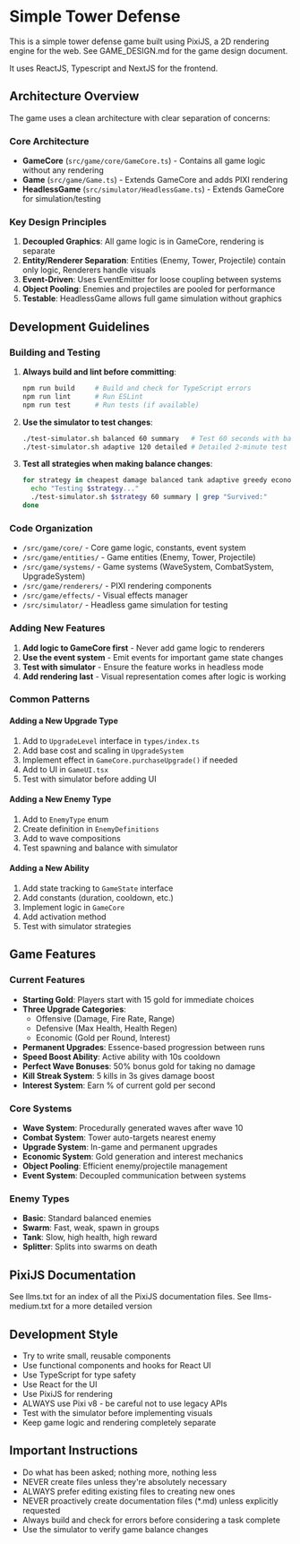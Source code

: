 # Simple Tower Defense

This is a simple tower defense game built using PixiJS, a 2D rendering engine for the web. See GAME_DESIGN.md for the game design document.

It uses ReactJS, Typescript and NextJS for the frontend.

## Architecture Overview

The game uses a clean architecture with clear separation of concerns:

### Core Architecture
- **GameCore** (`src/game/core/GameCore.ts`) - Contains all game logic without any rendering
- **Game** (`src/game/Game.ts`) - Extends GameCore and adds PIXI rendering
- **HeadlessGame** (`src/simulator/HeadlessGame.ts`) - Extends GameCore for simulation/testing

### Key Design Principles
1. **Decoupled Graphics**: All game logic is in GameCore, rendering is separate
2. **Entity/Renderer Separation**: Entities (Enemy, Tower, Projectile) contain only logic, Renderers handle visuals
3. **Event-Driven**: Uses EventEmitter for loose coupling between systems
4. **Object Pooling**: Enemies and projectiles are pooled for performance
5. **Testable**: HeadlessGame allows full game simulation without graphics

## Development Guidelines

### Building and Testing

1. **Always build and lint before committing**:
   ```bash
   npm run build     # Build and check for TypeScript errors
   npm run lint      # Run ESLint
   npm run test      # Run tests (if available)
   ```

2. **Use the simulator to test changes**:
   ```bash
   ./test-simulator.sh balanced 60 summary   # Test 60 seconds with balanced strategy
   ./test-simulator.sh adaptive 120 detailed # Detailed 2-minute test with adaptive strategy
   ```

3. **Test all strategies when making balance changes**:
   ```bash
   for strategy in cheapest damage balanced tank adaptive greedy economic; do
     echo "Testing $strategy..."
     ./test-simulator.sh $strategy 60 summary | grep "Survived:"
   done
   ```

### Code Organization

- `/src/game/core/` - Core game logic, constants, event system
- `/src/game/entities/` - Game entities (Enemy, Tower, Projectile)
- `/src/game/systems/` - Game systems (WaveSystem, CombatSystem, UpgradeSystem)
- `/src/game/renderers/` - PIXI rendering components
- `/src/game/effects/` - Visual effects manager
- `/src/simulator/` - Headless game simulation for testing

### Adding New Features

1. **Add logic to GameCore first** - Never add game logic to renderers
2. **Use the event system** - Emit events for important game state changes
3. **Test with simulator** - Ensure the feature works in headless mode
4. **Add rendering last** - Visual representation comes after logic is working

### Common Patterns

#### Adding a New Upgrade Type
1. Add to `UpgradeLevel` interface in `types/index.ts`
2. Add base cost and scaling in `UpgradeSystem`
3. Implement effect in `GameCore.purchaseUpgrade()` if needed
4. Add to UI in `GameUI.tsx`
5. Test with simulator before adding UI

#### Adding a New Enemy Type
1. Add to `EnemyType` enum
2. Create definition in `EnemyDefinitions`
3. Add to wave compositions
4. Test spawning and balance with simulator

#### Adding a New Ability
1. Add state tracking to `GameState` interface
2. Add constants (duration, cooldown, etc.)
3. Implement logic in `GameCore`
4. Add activation method
5. Test with simulator strategies

## Game Features

### Current Features
- **Starting Gold**: Players start with 15 gold for immediate choices
- **Three Upgrade Categories**: 
  - Offensive (Damage, Fire Rate, Range)
  - Defensive (Max Health, Health Regen)
  - Economic (Gold per Round, Interest)
- **Permanent Upgrades**: Essence-based progression between runs
- **Speed Boost Ability**: Active ability with 10s cooldown
- **Perfect Wave Bonuses**: 50% bonus gold for taking no damage
- **Kill Streak System**: 5 kills in 3s gives damage boost
- **Interest System**: Earn % of current gold per second

### Core Systems
- **Wave System**: Procedurally generated waves after wave 10
- **Combat System**: Tower auto-targets nearest enemy
- **Upgrade System**: In-game and permanent upgrades
- **Economic System**: Gold generation and interest mechanics
- **Object Pooling**: Efficient enemy/projectile management
- **Event System**: Decoupled communication between systems

### Enemy Types
- **Basic**: Standard balanced enemies
- **Swarm**: Fast, weak, spawn in groups
- **Tank**: Slow, high health, high reward
- **Splitter**: Splits into swarms on death

## PixiJS Documentation

See llms.txt for an index of all the PixiJS documentation files.
See llms-medium.txt for a more detailed version

## Development Style

- Try to write small, reusable components
- Use functional components and hooks for React UI
- Use TypeScript for type safety
- Use React for the UI
- Use PixiJS for rendering
- ALWAYS use Pixi v8 - be careful not to use legacy APIs
- Test with the simulator before implementing visuals
- Keep game logic and rendering completely separate

## Important Instructions

- Do what has been asked; nothing more, nothing less
- NEVER create files unless they're absolutely necessary
- ALWAYS prefer editing existing files to creating new ones
- NEVER proactively create documentation files (*.md) unless explicitly requested
- Always build and check for errors before considering a task complete
- Use the simulator to verify game balance changes